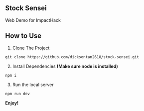 ## Stock Sensei
Web Demo for ImpactHack

## How to Use
1. Clone The Project
```
git clone https://github.com/dicksontan2618/stock-sensei.git
```
2. Install Dependencies **(Make sure node is installed)**
```
npm i
```
3. Run the local server
```
npm run dev
```

**Enjoy!**
